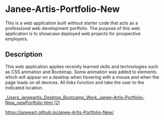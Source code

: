 # Janee-Artis-Portfolio-New

This is a web application built without starter code that acts as a professional web development portfolio. The purpose of this web application is to showcase deployed web projects for prospective employers.

## Description

 This web application applies recently learned skills and technologies such as CSS animation and Bootstrap. Some animation was added to elements which will appear on a desktop when hovering with a mouse and when the page loads on all devices. All links function and take the user to the indicated location. 

 [_Users_janeeartis_Desktop_Bootcamp_Work_Janee-Artis-Portfolio-New_newPortfolio html (2)](https://user-images.githubusercontent.com/78391244/122629031-355e7300-d077-11eb-9dc2-f5004738c137.png)

 https://janeeart.github.io/Janee-Artis-Portfolio-New/
